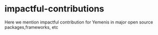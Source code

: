 # impactful-contributions
Here we mention impactful contribution for Yemenis in major open source packages,frameworks, etc
